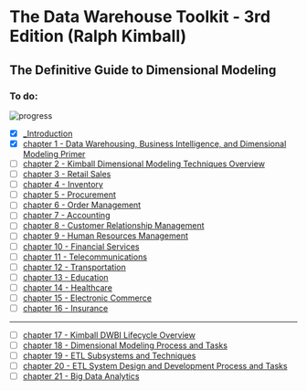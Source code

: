 # The Data Warehouse Toolkit - 3rd Edition (Ralph Kimball)

## The Definitive Guide to Dimensional Modeling

### To do:
![progress](https://progress-bar.dev/9)

- [X] [_Introduction](./pdf/_Introduction.pdf)
- [X] [chapter 1 - Data Warehousing, Business Intelligence, and Dimensional Modeling Primer](./pdf/chapter%201%20-%20Data%20Warehousing%2C%20Business%20Intelligence%2C%20and%20Dimensional%20Modeling%20Primer.pdf)
- [ ] [chapter 2 - Kimball Dimensional Modeling Techniques Overview](./pdf/chapter%202%20-%20Kimball%20Dimensional%20Modeling%20Techniques%20Overview.pdf)
- [ ] [chapter 3 - Retail Sales](./pdf/chapter%203%20-%20Retail%20Sales.pdf)
- [ ] [chapter 4 - Inventory](./pdf/chapter%204%20-%20Inventory.pdf)
- [ ] [chapter 5 - Procurement](./pdf/chapter%205%20-%20Procurement.pdf)
- [ ] [chapter 6 - Order Management](./pdf/chapter%206%20-%20Order%20Management.pdf)
- [ ] [chapter 7 - Accounting](./pdf/chapter%207%20-%20Accounting.pdf)
- [ ] [chapter 8 - Customer Relationship Management](./pdf/chapter%208%20-%20Customer%20Relationship%20Management.pdf)
- [ ] [chapter 9 - Human Resources Management](./pdf/chapter%209%20-%20Human%20Resources%20Management.pdf)
- [ ] [chapter 10 - Financial Services](./pdf/chapter%2010%20-%20Financial%20Services.pdf)
- [ ] [chapter 11 - Telecommunications](./pdf/chapter%2011%20-%20Telecommunications.pdf)
- [ ] [chapter 12 - Transportation](./pdf/chapter%2012%20-%20Transportation.pdf)
- [ ] [chapter 13 - Education](./pdf/chapter%2013%20-%20Education.pdf)
- [ ] [chapter 14 - Healthcare](./pdf/chapter%2014%20-%20Healthcare.pdf)
- [ ] [chapter 15 - Electronic Commerce](./pdf/chapter%2015%20-%20Electronic%20Commerce.pdf)
- [ ] [chapter 16 - Insurance](./pdf/chapter%2016%20-%20Insurance.pdf)
---
- [ ] [chapter 17 - Kimball DWBI Lifecycle Overview](./pdf/chapter%2017%20-%20Kimball%20DWBI%20Lifecycle%20Overview.pdf)
- [ ] [chapter 18 - Dimensional Modeling Process and Tasks](./pdf/chapter%2018%20-%20Dimensional%20Modeling%20Process%20and%20Tasks.pdf)
- [ ] [chapter 19 - ETL Subsystems and Techniques](./pdf/chapter%2019%20-%20ETL%20Subsystems%20and%20Techniques.pdf)
- [ ] [chapter 20 - ETL System Design and Development Process and Tasks](./pdf/chapter%2020%20-%20ETL%20System%20Design%20and%20Development%20Process%20and%20Tasks.pdf)
- [ ] [chapter 21 - Big Data Analytics](./pdf/chapter%2021%20-%20Big%20Data%20Analytics.pdf)
